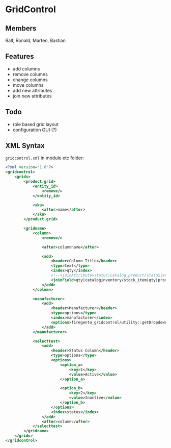 GridControl
===========

Members
-------
Ralf, Ronald, Marten, Bastian

Features
--------
- add columns
- remove columns
- change columns
- move columns
- add new attributes
- join new attributes

Todo
-----
- role based grid layout
- configuration GUI (?)

XML Syntax
----------
`gridcontrol.xml` in module etc folder:

``````xml
<?xml version="1.0"?>
<gridcontrol>
    <grids>
        <product.grid>
            <entity_id>
                <remove/>
            </entity_id>

            <sku>
                <after>name</after>
            </sku>
        </product.grid>

        <gridname>
            <column>
                <remove/>

                <after>columnname</after>

                <add>
                    <header>Column Title</header>
                    <type>text</type>
                    <index>qty</index>
                    <!--<joinAttribute>status|catalog_product/status|entity_id||inner</joinAttribute>-->
                    <joinField>qty|cataloginventory/stock_item|qty|product_id=entity_id|{{table}}.stock_id=1|left</joinField>
                </add>
            </column>

            <manufacturer>
                <add>
                    <header>Manufacturer</header>
                    <type>options</type>
                    <index>manufacturer</index>
                    <options>firegento_gridcontrol/utility::getDropdownAttributeLabelOptionArray(manufacturer)</options>
                </add>
            </manufacturer>

            <selecttest>
                <add>
                    <header>Status Column</header>
                    <type>options</type>
                    <options>
                        <option_a>
                            <key>1</key>
                            <value>Active</value>
                        </option_a>

                        <option_b>
                            <key>2</key>
                            <value>Inactive</value>
                        </option_b>
                    </options>
                    <index>status</index>
                </add>
                <after>column</after>
            </selecttest>
        </gridname>
    </grids>
</gridcontrol>
``````
